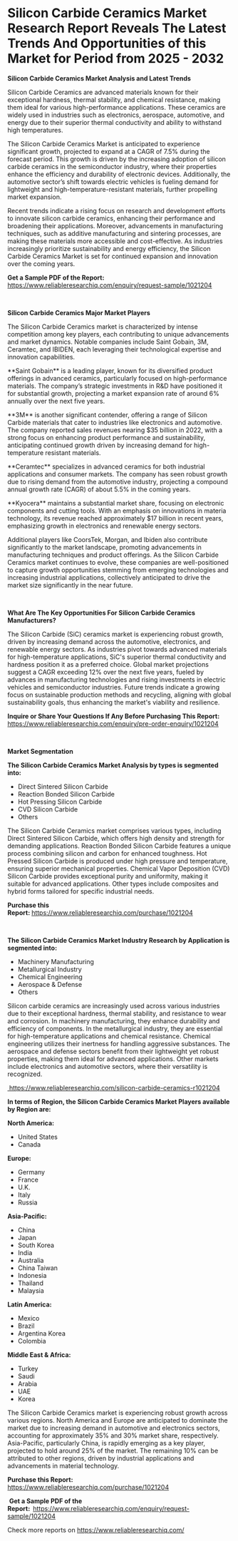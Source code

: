 <p><h1>Silicon Carbide Ceramics Market Research Report Reveals The Latest Trends And Opportunities of this Market for Period from 2025 - 2032</h1></p><p><strong>Silicon Carbide Ceramics Market Analysis and Latest Trends</strong></p>
<p><p>Silicon Carbide Ceramics are advanced materials known for their exceptional hardness, thermal stability, and chemical resistance, making them ideal for various high-performance applications. These ceramics are widely used in industries such as electronics, aerospace, automotive, and energy due to their superior thermal conductivity and ability to withstand high temperatures.</p><p>The Silicon Carbide Ceramics Market is anticipated to experience significant growth, projected to expand at a CAGR of 7.5% during the forecast period. This growth is driven by the increasing adoption of silicon carbide ceramics in the semiconductor industry, where their properties enhance the efficiency and durability of electronic devices. Additionally, the automotive sector’s shift towards electric vehicles is fueling demand for lightweight and high-temperature-resistant materials, further propelling market expansion.</p><p>Recent trends indicate a rising focus on research and development efforts to innovate silicon carbide ceramics, enhancing their performance and broadening their applications. Moreover, advancements in manufacturing techniques, such as additive manufacturing and sintering processes, are making these materials more accessible and cost-effective. As industries increasingly prioritize sustainability and energy efficiency, the Silicon Carbide Ceramics Market is set for continued expansion and innovation over the coming years.</p></p>
<p><strong>Get a Sample PDF of the Report:&nbsp;</strong> <a href="https://www.reliableresearchiq.com/enquiry/request-sample/1021204?utm_campaign=3026&utm_medium=2&utm_source=Github&utm_content=ia&utm_term=02042025&utm_id=silicon-carbide-ceramics">https://www.reliableresearchiq.com/enquiry/request-sample/1021204</a></p>
<p>&nbsp;</p>
<p><strong>Silicon Carbide Ceramics Major Market Players</strong></p>
<p><p>The Silicon Carbide Ceramics market is characterized by intense competition among key players, each contributing to unique advancements and market dynamics. Notable companies include Saint Gobain, 3M, Ceramtec, and IBIDEN, each leveraging their technological expertise and innovation capabilities.</p><p>**Saint Gobain** is a leading player, known for its diversified product offerings in advanced ceramics, particularly focused on high-performance materials. The company’s strategic investments in R&D have positioned it for substantial growth, projecting a market expansion rate of around 6% annually over the next five years.</p><p>**3M** is another significant contender, offering a range of Silicon Carbide materials that cater to industries like electronics and automotive. The company reported sales revenues nearing $35 billion in 2022, with a strong focus on enhancing product performance and sustainability, anticipating continued growth driven by increasing demand for high-temperature resistant materials.</p><p>**Ceramtec** specializes in advanced ceramics for both industrial applications and consumer markets. The company has seen robust growth due to rising demand from the automotive industry, projecting a compound annual growth rate (CAGR) of about 5.5% in the coming years.</p><p>**Kyocera** maintains a substantial market share, focusing on electronic components and cutting tools. With an emphasis on innovations in materia technology, its revenue reached approximately $17 billion in recent years, emphasizing growth in electronics and renewable energy sectors.</p><p>Additional players like CoorsTek, Morgan, and Ibiden also contribute significantly to the market landscape, promoting advancements in manufacturing techniques and product offerings. As the Silicon Carbide Ceramics market continues to evolve, these companies are well-positioned to capture growth opportunities stemming from emerging technologies and increasing industrial applications, collectively anticipated to drive the market size significantly in the near future.</p></p>
<p>&nbsp;</p>
<p><strong>What Are The Key Opportunities For Silicon Carbide Ceramics Manufacturers?</strong></p>
<p><p>The Silicon Carbide (SiC) ceramics market is experiencing robust growth, driven by increasing demand across the automotive, electronics, and renewable energy sectors. As industries pivot towards advanced materials for high-temperature applications, SiC's superior thermal conductivity and hardness position it as a preferred choice. Global market projections suggest a CAGR exceeding 12% over the next five years, fueled by advances in manufacturing technologies and rising investments in electric vehicles and semiconductor industries. Future trends indicate a growing focus on sustainable production methods and recycling, aligning with global sustainability goals, thus enhancing the market's viability and resilience.</p></p>
<p><strong>Inquire or Share Your Questions If Any Before Purchasing This Report:</strong> <a href="https://www.reliableresearchiq.com/enquiry/pre-order-enquiry/1021204?utm_campaign=3026&utm_medium=2&utm_source=Github&utm_content=ia&utm_term=02042025&utm_id=silicon-carbide-ceramics">https://www.reliableresearchiq.com/enquiry/pre-order-enquiry/1021204</a></p>
<p>&nbsp;</p>
<p><strong>Market Segmentation</strong></p>
<p><strong>The Silicon Carbide Ceramics Market Analysis by types is segmented into:</strong></p>
<p><ul><li>Direct Sintered Silicon Carbide</li><li>Reaction Bonded Silicon Carbide</li><li>Hot Pressing Silicon Carbide</li><li>CVD Silicon Carbide</li><li>Others</li></ul></p>
<p><p>The Silicon Carbide Ceramics market comprises various types, including Direct Sintered Silicon Carbide, which offers high density and strength for demanding applications. Reaction Bonded Silicon Carbide features a unique process combining silicon and carbon for enhanced toughness. Hot Pressed Silicon Carbide is produced under high pressure and temperature, ensuring superior mechanical properties. Chemical Vapor Deposition (CVD) Silicon Carbide provides exceptional purity and uniformity, making it suitable for advanced applications. Other types include composites and hybrid forms tailored for specific industrial needs.</p></p>
<p><strong>Purchase this Report:&nbsp;</strong><a href="https://www.reliableresearchiq.com/purchase/1021204?utm_campaign=3026&utm_medium=2&utm_source=Github&utm_content=ia&utm_term=02042025&utm_id=silicon-carbide-ceramics">https://www.reliableresearchiq.com/purchase/1021204</a></p>
<p>&nbsp;</p>
<p><strong>The Silicon Carbide Ceramics Market Industry Research by Application is segmented into:</strong></p>
<p><ul><li>Machinery Manufacturing</li><li>Metallurgical Industry</li><li>Chemical Engineering</li><li>Aerospace & Defense</li><li>Others</li></ul></p>
<p><p>Silicon carbide ceramics are increasingly used across various industries due to their exceptional hardness, thermal stability, and resistance to wear and corrosion. In machinery manufacturing, they enhance durability and efficiency of components. In the metallurgical industry, they are essential for high-temperature applications and chemical resistance. Chemical engineering utilizes their inertness for handling aggressive substances. The aerospace and defense sectors benefit from their lightweight yet robust properties, making them ideal for advanced applications. Other markets include electronics and automotive sectors, where their versatility is recognized.</p></p>
<p><a href="https://www.reliableresearchiq.com/silicon-carbide-ceramics-r1021204?utm_campaign=3026&utm_medium=2&utm_source=Github&utm_content=ia&utm_term=02042025&utm_id=silicon-carbide-ceramics">&nbsp;https://www.reliableresearchiq.com/silicon-carbide-ceramics-r1021204</a></p>
<p><strong>In terms of Region, the Silicon Carbide Ceramics Market Players available by Region are:</strong></p>
<p>
    <p> <strong> North America: </strong>
        <ul>
            <li>United States</li>
            <li>Canada</li>
        </ul>
        </p> 
    <p> <strong> Europe: </strong>
        <ul>
            <li>Germany</li>
            <li>France</li>
            <li>U.K.</li>
            <li>Italy</li>
            <li>Russia</li>
        </ul>
        </p> 
    <p> <strong> Asia-Pacific: </strong>
        <ul>
            <li>China</li>
            <li>Japan</li>
            <li>South Korea</li>
            <li>India</li>
            <li>Australia</li>
            <li>China Taiwan</li>
            <li>Indonesia</li>
            <li>Thailand</li>
            <li>Malaysia</li>
        </ul>
        </p> 
    <p> <strong> Latin America: </strong>
        <ul>
            <li>Mexico</li>
            <li>Brazil</li>
            <li>Argentina Korea</li>
            <li>Colombia</li>
        </ul>
        </p> 
    <p> <strong> Middle East & Africa: </strong>
        <ul>
            <li>Turkey</li>
            <li>Saudi</li>
            <li>Arabia</li>
            <li>UAE</li>
            <li>Korea</li>
        </ul>
    </p>
    </p>
<p><p>The Silicon Carbide Ceramics market is experiencing robust growth across various regions. North America and Europe are anticipated to dominate the market due to increasing demand in automotive and electronics sectors, accounting for approximately 35% and 30% market share, respectively. Asia-Pacific, particularly China, is rapidly emerging as a key player, projected to hold around 25% of the market. The remaining 10% can be attributed to other regions, driven by industrial applications and advancements in material technology.</p></p>
<p><strong>Purchase this Report: </strong><a href="https://www.reliableresearchiq.com/purchase/1021204?utm_campaign=3026&utm_medium=2&utm_source=Github&utm_content=ia&utm_term=02042025&utm_id=silicon-carbide-ceramics">https://www.reliableresearchiq.com/purchase/1021204</a></p>
<p>&nbsp;<strong>Get a Sample PDF of the Report:&nbsp;&nbsp;</strong><a href="https://www.reliableresearchiq.com/enquiry/request-sample/1021204?utm_campaign=3026&utm_medium=2&utm_source=Github&utm_content=ia&utm_term=02042025&utm_id=silicon-carbide-ceramics">https://www.reliableresearchiq.com/enquiry/request-sample/1021204</a></p>
<p><strong></strong></p>
<p>Check more reports on <a href="https://www.reliableresearchiq.com/?utm_campaign=3026&utm_medium=2&utm_source=Github&utm_content=ia&utm_term=02042025&utm_id=silicon-carbide-ceramics">https://www.reliableresearchiq.com/</a></p>